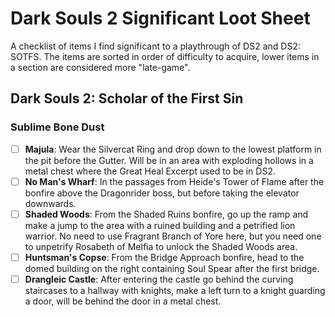 # Dark Souls 2 Significant Loot Sheet
A checklist of items I find significant to a playthrough of DS2 and DS2: SOTFS. The items are sorted in order of difficulty to acquire, lower items in a section are considered more "late-game".

## Dark Souls 2: Scholar of the First Sin
### Sublime Bone Dust
- [ ] **Majula**: Wear the Silvercat Ring and drop down to the lowest platform in the pit before the Gutter. Will be in an area with exploding hollows in a metal chest where the Great Heal Excerpt used to be in DS2.
- [ ] **No Man's Wharf**: In the passages from Heide's Tower of Flame after the bonfire above the Dragonrider boss, but before taking the elevator downwards.
- [ ] **Shaded Woods**: From the Shaded Ruins bonfire, go up the ramp and make a jump to the area with a ruined building and a petrified lion warrior. No need to use Fragrant Branch of Yore here, but you need one to unpetrify Rosabeth of Melfia to unlock the Shaded Woods area.
- [ ] **Huntsman's Copse**: From the Bridge Approach bonfire, head to the domed building on the right containing Soul Spear after the first bridge.
- [ ] **Drangleic Castle**: After entering the castle go behind the curving staircases to a hallway with knights, make a left turn to a knight guarding a door, will be behind the door in a metal chest.
